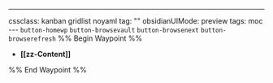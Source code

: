 ---
cssclass: kanban gridlist noyaml
tag: ""
obsidianUIMode: preview
tags: moc
--- `button-homewp`  `button-browsevault`  `button-browsenext` `button-browserefresh` 
%% Begin Waypoint %%
- **[[zz-Content]]**

%% End Waypoint %%